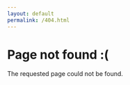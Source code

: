 ```yaml
---
layout: default
permalink: /404.html
---
```


# Page not found :(

The requested page could not be found.
